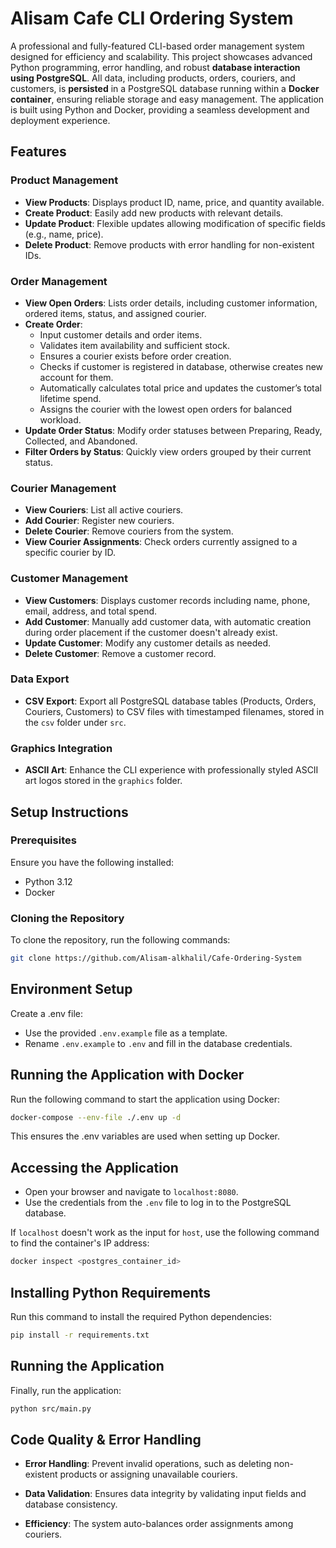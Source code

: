 # Alisam Cafe CLI Ordering System

A professional and fully-featured CLI-based order management system designed for efficiency and scalability. This project showcases advanced Python programming, error handling, and robust **database interaction using PostgreSQL**. All data, including products, orders, couriers, and customers, is **persisted** in a PostgreSQL database running within a **Docker container**, ensuring reliable storage and easy management. The application is built using Python and Docker, providing a seamless development and deployment experience.


## Features

### Product Management
- **View Products**: Displays product ID, name, price, and quantity available.
- **Create Product**: Easily add new products with relevant details.
- **Update Product**: Flexible updates allowing modification of specific fields (e.g., name, price).
- **Delete Product**: Remove products with error handling for non-existent IDs.

### Order Management
- **View Open Orders**: Lists order details, including customer information, ordered items, status, and assigned courier.
- **Create Order**:
  - Input customer details and order items.
  - Validates item availability and sufficient stock.
  - Ensures a courier exists before order creation.
  - Checks if customer is registered in database, otherwise creates new account for them.
  - Automatically calculates total price and updates the customer’s total lifetime spend.
  - Assigns the courier with the lowest open orders for balanced workload.
- **Update Order Status**: Modify order statuses between Preparing, Ready, Collected, and Abandoned.
- **Filter Orders by Status**: Quickly view orders grouped by their current status.

### Courier Management
- **View Couriers**: List all active couriers.
- **Add Courier**: Register new couriers.
- **Delete Courier**: Remove couriers from the system.
- **View Courier Assignments**: Check orders currently assigned to a specific courier by ID.

### Customer Management
- **View Customers**: Displays customer records including name, phone, email, address, and total spend.
- **Add Customer**: Manually add customer data, with automatic creation during order placement if the customer doesn't already exist.
- **Update Customer**: Modify any customer details as needed.
- **Delete Customer**: Remove a customer record.

### Data Export
- **CSV Export**: Export all PostgreSQL database tables (Products, Orders, Couriers, Customers) to CSV files with timestamped filenames, stored in the `csv` folder under `src`.

### Graphics Integration
- **ASCII Art**: Enhance the CLI experience with professionally styled ASCII art logos stored in the `graphics` folder.


## Setup Instructions

### Prerequisites
Ensure you have the following installed:
- Python 3.12
- Docker

### Cloning the Repository
To clone the repository, run the following commands:
```bash
git clone https://github.com/Alisam-alkhalil/Cafe-Ordering-System
```


## Environment Setup

Create a .env file:

- Use the provided `.env.example` file as a template.
- Rename `.env.example` to `.env` and fill in the database credentials.

## Running the Application with Docker

Run the following command to start the application using Docker:
```bash
docker-compose --env-file ./.env up -d
```

This ensures the .env variables are used when setting up Docker.

## Accessing the Application

- Open your browser and navigate to `localhost:8080`.
- Use the credentials from the `.env` file to log in to the PostgreSQL database.

If `localhost` doesn't work as the input for `host`, use the following command to find the container's IP address:

```bash
docker inspect <postgres_container_id>
```

## Installing Python Requirements

Run this command to install the required Python dependencies:
```bash
pip install -r requirements.txt
```

## Running the Application

Finally, run the application:
```bash
python src/main.py
``` 

## Code Quality & Error Handling

- **Error Handling**: Prevent invalid operations, such as deleting non-existent products or assigning unavailable couriers.

- **Data Validation**: Ensures data integrity by validating input fields and database consistency.

- **Efficiency**: The system auto-balances order assignments among couriers.